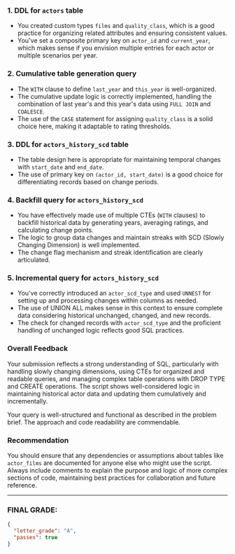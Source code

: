 ### 1. DDL for `actors` table

- You created custom types `films` and `quality_class`, which is a good practice for organizing related attributes and ensuring consistent values.
- You've set a composite primary key on `actor_id` and `current_year`, which makes sense if you envision multiple entries for each actor or multiple scenarios per year.

### 2. Cumulative table generation query

- The `WITH` clause to define `last_year` and `this_year` is well-organized.
- The cumulative update logic is correctly implemented, handling the combination of last year's and this year's data using `FULL JOIN` and `COALESCE`.
- The use of the `CASE` statement for assigning `quality_class` is a solid choice here, making it adaptable to rating thresholds.

### 3. DDL for `actors_history_scd` table

- The table design here is appropriate for maintaining temporal changes with `start_date` and `end_date`.
- The use of primary key on `(actor_id, start_date)` is a good choice for differentiating records based on change periods.

### 4. Backfill query for `actors_history_scd`

- You have effectively made use of multiple CTEs (`WITH` clauses) to backfill historical data by generating years, averaging ratings, and calculating change points.
- The logic to group data changes and maintain streaks with SCD (Slowly Changing Dimension) is well implemented.
- The change flag mechanism and streak identification are clearly articulated.

### 5. Incremental query for `actors_history_scd`

- You've correctly introduced an `actor_scd_type` and used `UNNEST` for setting up and processing changes within columns as needed.
- The use of UNION ALL makes sense in this context to ensure complete data considering historical unchanged, changed, and new records.
- The check for changed records with `actor_scd_type` and the proficient handling of unchanged logic reflects good SQL practices.

### Overall Feedback

Your submission reflects a strong understanding of SQL, particularly with handling slowly changing dimensions, using CTEs for organized and readable queries, and managing complex table operations with DROP TYPE and CREATE operations. The script shows well-considered logic in maintaining historical actor data and updating them cumulatively and incrementally.

Your query is well-structured and functional as described in the problem brief. The approach and code readability are commendable.

### Recommendation

You should ensure that any dependencies or assumptions about tables like `actor_films` are documented for anyone else who might use the script. Always include comments to explain the purpose and logic of more complex sections of code, maintaining best practices for collaboration and future reference.

---

### FINAL GRADE:
```json
{
  "letter_grade": "A",
  "passes": true
}
```